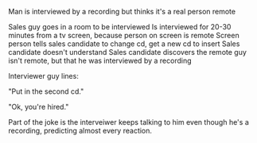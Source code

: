 Man is interviewed by a recording but thinks it's a real person remote



Sales guy goes in a room to be interviewed
Is interviewed for 20-30 minutes from a tv screen, because person on screen is remote
Screen person tells sales candidate to change cd, get a new cd to insert
Sales candidate doesn't understand
Sales candidate discovers the remote guy isn't remote, but that he was interviewed by a recording






Interviewer guy lines:

"Put in the second cd."

"Ok, you're hired."

Part of the joke is the interveiwer keeps talking to him even though he's a recording, predicting almost every reaction.